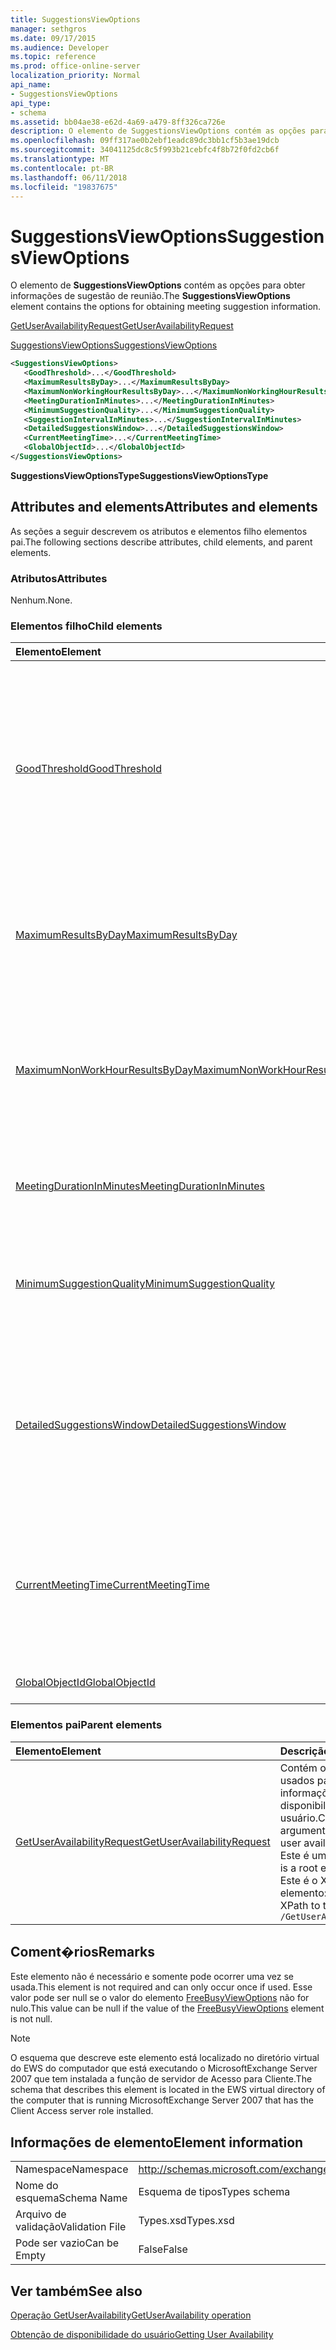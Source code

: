 ```yaml
---
title: SuggestionsViewOptions
manager: sethgros
ms.date: 09/17/2015
ms.audience: Developer
ms.topic: reference
ms.prod: office-online-server
localization_priority: Normal
api_name:
- SuggestionsViewOptions
api_type:
- schema
ms.assetid: bb04ae38-e62d-4a69-a479-8ff326ca726e
description: O elemento de SuggestionsViewOptions contém as opções para obter informações de sugestão de reunião.
ms.openlocfilehash: 09ff317ae0b2ebf1eadc89dc3bb1cf5b3ae19dcb
ms.sourcegitcommit: 34041125dc8c5f993b21cebfc4f8b72f0fd2cb6f
ms.translationtype: MT
ms.contentlocale: pt-BR
ms.lasthandoff: 06/11/2018
ms.locfileid: "19837675"
---
```

# <a name="suggestionsviewoptions"></a><span data-ttu-id="0f75d-103">SuggestionsViewOptions</span><span class="sxs-lookup"><span data-stu-id="0f75d-103">SuggestionsViewOptions</span></span>

<span data-ttu-id="0f75d-104">O elemento de **SuggestionsViewOptions** contém as opções para obter informações de sugestão de reunião.</span><span class="sxs-lookup"><span data-stu-id="0f75d-104">The **SuggestionsViewOptions** element contains the options for obtaining meeting suggestion information.</span></span> 
  
[<span data-ttu-id="0f75d-105">GetUserAvailabilityRequest</span><span class="sxs-lookup"><span data-stu-id="0f75d-105">GetUserAvailabilityRequest</span></span>](getuseravailabilityrequest.md)
  
[<span data-ttu-id="0f75d-106">SuggestionsViewOptions</span><span class="sxs-lookup"><span data-stu-id="0f75d-106">SuggestionsViewOptions</span></span>](suggestionsviewoptions.md)
  
```xml
<SuggestionsViewOptions>
   <GoodThreshold>...</GoodThreshold>
   <MaximumResultsByDay>...</MaximumResultsByDay>
   <MaximumNonWorkingHourResultsByDay>...</MaximumNonWorkingHourResultsByDay>
   <MeetingDurationInMinutes>...</MeetingDurationInMinutes>
   <MinimumSuggestionQuality>...</MinimumSuggestionQuality>
   <SuggestionIntervalInMinutes>...</SuggestionIntervalInMinutes>
   <DetailedSuggestionsWindow>...</DetailedSuggestionsWindow>
   <CurrentMeetingTime>...</CurrentMeetingTime>
   <GlobalObjectId>...</GlobalObjectId>
</SuggestionsViewOptions>
```

 <span data-ttu-id="0f75d-107">**SuggestionsViewOptionsType**</span><span class="sxs-lookup"><span data-stu-id="0f75d-107">**SuggestionsViewOptionsType**</span></span>
## <a name="attributes-and-elements"></a><span data-ttu-id="0f75d-108">Attributes and elements</span><span class="sxs-lookup"><span data-stu-id="0f75d-108">Attributes and elements</span></span>

<span data-ttu-id="0f75d-109">As seções a seguir descrevem os atributos e elementos filho elementos pai.</span><span class="sxs-lookup"><span data-stu-id="0f75d-109">The following sections describe attributes, child elements, and parent elements.</span></span>
  
### <a name="attributes"></a><span data-ttu-id="0f75d-110">Atributos</span><span class="sxs-lookup"><span data-stu-id="0f75d-110">Attributes</span></span>

<span data-ttu-id="0f75d-111">Nenhum.</span><span class="sxs-lookup"><span data-stu-id="0f75d-111">None.</span></span>
  
### <a name="child-elements"></a><span data-ttu-id="0f75d-112">Elementos filho</span><span class="sxs-lookup"><span data-stu-id="0f75d-112">Child elements</span></span>

|<span data-ttu-id="0f75d-113">**Elemento**</span><span class="sxs-lookup"><span data-stu-id="0f75d-113">**Element**</span></span>|<span data-ttu-id="0f75d-114">**Descrição**</span><span class="sxs-lookup"><span data-stu-id="0f75d-114">**Description**</span></span>|
|:-----|:-----|
|[<span data-ttu-id="0f75d-115">GoodThreshold</span><span class="sxs-lookup"><span data-stu-id="0f75d-115">GoodThreshold</span></span>](goodthreshold.md) <br/> |<span data-ttu-id="0f75d-116">Especifica a porcentagem de participantes que devem ter o período de tempo open para o período de tempo para se qualificar como um horário de reunião sugerido BOM.</span><span class="sxs-lookup"><span data-stu-id="0f75d-116">Specifies the percentage of attendees that must have the time period open for the time period to qualify as a good suggested meeting time.</span></span>  <br/> |
|[<span data-ttu-id="0f75d-117">MaximumResultsByDay</span><span class="sxs-lookup"><span data-stu-id="0f75d-117">MaximumResultsByDay</span></span>](maximumresultsbyday.md) <br/> |<span data-ttu-id="0f75d-118">Especifica o número de vezes que a reunião sugerido por dia retornados na resposta.</span><span class="sxs-lookup"><span data-stu-id="0f75d-118">Specifies the number of suggested meeting times per day returned in the response.</span></span>  <br/> |
|[<span data-ttu-id="0f75d-119">MaximumNonWorkHourResultsByDay</span><span class="sxs-lookup"><span data-stu-id="0f75d-119">MaximumNonWorkHourResultsByDay</span></span>](maximumnonworkhourresultsbyday.md) <br/> |<span data-ttu-id="0f75d-120">Especifica o número de resultados sugeridos para horários fora do horário normal de trabalho por dia da reunião.</span><span class="sxs-lookup"><span data-stu-id="0f75d-120">Specifies the number of suggested results for meeting times outside regular working hours per day.</span></span>  <br/> |
|[<span data-ttu-id="0f75d-121">MeetingDurationInMinutes</span><span class="sxs-lookup"><span data-stu-id="0f75d-121">MeetingDurationInMinutes</span></span>](meetingdurationinminutes.md) <br/> |<span data-ttu-id="0f75d-122">Especifica o comprimento da reunião a ser sugerido.</span><span class="sxs-lookup"><span data-stu-id="0f75d-122">Specifies the length of the meeting to be suggested.</span></span>  <br/> |
|[<span data-ttu-id="0f75d-123">MinimumSuggestionQuality</span><span class="sxs-lookup"><span data-stu-id="0f75d-123">MinimumSuggestionQuality</span></span>](minimumsuggestionquality.md) <br/> |<span data-ttu-id="0f75d-124">Especifica a qualidade das sugestões de reunião a serem retornados na resposta.</span><span class="sxs-lookup"><span data-stu-id="0f75d-124">Specifies the quality of meeting suggestions to be returned in the response.</span></span>  <br/> |
|[<span data-ttu-id="0f75d-125">DetailedSuggestionsWindow</span><span class="sxs-lookup"><span data-stu-id="0f75d-125">DetailedSuggestionsWindow</span></span>](detailedsuggestionswindow.md) <br/> |<span data-ttu-id="0f75d-126">Identifica o intervalo de tempo que está sendo consultado para obter informações detalhadas sobre reuniões sugeridas.</span><span class="sxs-lookup"><span data-stu-id="0f75d-126">Identifies the time span that is queried for detailed information about suggested meeting times.</span></span>  <br/> |
|[<span data-ttu-id="0f75d-127">CurrentMeetingTime</span><span class="sxs-lookup"><span data-stu-id="0f75d-127">CurrentMeetingTime</span></span>](currentmeetingtime.md) <br/> |<span data-ttu-id="0f75d-128">Resultados de tempo representa a hora de início de uma reunião que você deseja atualizar com a reunião sugerida.</span><span class="sxs-lookup"><span data-stu-id="0f75d-128">Represents the start time of a meeting that you want to update with the suggested meeting time results.</span></span>  <br/> |
|[<span data-ttu-id="0f75d-129">GlobalObjectId</span><span class="sxs-lookup"><span data-stu-id="0f75d-129">GlobalObjectId</span></span>](globalobjectid.md) <br/> |<span data-ttu-id="0f75d-130">Este elemento não é usado.</span><span class="sxs-lookup"><span data-stu-id="0f75d-130">This element is not used.</span></span>  <br/> |
   
### <a name="parent-elements"></a><span data-ttu-id="0f75d-131">Elementos pai</span><span class="sxs-lookup"><span data-stu-id="0f75d-131">Parent elements</span></span>

|<span data-ttu-id="0f75d-132">**Elemento**</span><span class="sxs-lookup"><span data-stu-id="0f75d-132">**Element**</span></span>|<span data-ttu-id="0f75d-133">**Descrição**</span><span class="sxs-lookup"><span data-stu-id="0f75d-133">**Description**</span></span>|
|:-----|:-----|
|[<span data-ttu-id="0f75d-134">GetUserAvailabilityRequest</span><span class="sxs-lookup"><span data-stu-id="0f75d-134">GetUserAvailabilityRequest</span></span>](getuseravailabilityrequest.md) <br/> |<span data-ttu-id="0f75d-135">Contém os argumentos usados para obter informações de disponibilidade do usuário.</span><span class="sxs-lookup"><span data-stu-id="0f75d-135">Contains the arguments used to obtain user availability information.</span></span> <span data-ttu-id="0f75d-136">Este é um elemento raiz.</span><span class="sxs-lookup"><span data-stu-id="0f75d-136">This is a root element.</span></span>  <br/> <span data-ttu-id="0f75d-137">Este é o XPath a este elemento:</span><span class="sxs-lookup"><span data-stu-id="0f75d-137">The following is the XPath to this element:</span></span>  <br/>  `/GetUserAvailabilityRequest` <br/> |
   
## <a name="remarks"></a><span data-ttu-id="0f75d-138">Coment�rios</span><span class="sxs-lookup"><span data-stu-id="0f75d-138">Remarks</span></span>

<span data-ttu-id="0f75d-139">Este elemento não é necessário e somente pode ocorrer uma vez se usada.</span><span class="sxs-lookup"><span data-stu-id="0f75d-139">This element is not required and can only occur once if used.</span></span> <span data-ttu-id="0f75d-140">Esse valor pode ser null se o valor do elemento [FreeBusyViewOptions](freebusyviewoptions.md) não for nulo.</span><span class="sxs-lookup"><span data-stu-id="0f75d-140">This value can be null if the value of the [FreeBusyViewOptions](freebusyviewoptions.md) element is not null.</span></span> 
  
> [!NOTE]
> <span data-ttu-id="0f75d-141">O esquema que descreve este elemento está localizado no diretório virtual do EWS do computador que está executando o MicrosoftExchange Server 2007 que tem instalada a função de servidor de Acesso para Cliente.</span><span class="sxs-lookup"><span data-stu-id="0f75d-141">The schema that describes this element is located in the EWS virtual directory of the computer that is running MicrosoftExchange Server 2007 that has the Client Access server role installed.</span></span> 
  
## <a name="element-information"></a><span data-ttu-id="0f75d-142">Informações de elemento</span><span class="sxs-lookup"><span data-stu-id="0f75d-142">Element information</span></span>

|||
|:-----|:-----|
|<span data-ttu-id="0f75d-143">Namespace</span><span class="sxs-lookup"><span data-stu-id="0f75d-143">Namespace</span></span>  <br/> |http://schemas.microsoft.com/exchange/services/2006/types  <br/> |
|<span data-ttu-id="0f75d-144">Nome do esquema</span><span class="sxs-lookup"><span data-stu-id="0f75d-144">Schema Name</span></span>  <br/> |<span data-ttu-id="0f75d-145">Esquema de tipos</span><span class="sxs-lookup"><span data-stu-id="0f75d-145">Types schema</span></span>  <br/> |
|<span data-ttu-id="0f75d-146">Arquivo de validação</span><span class="sxs-lookup"><span data-stu-id="0f75d-146">Validation File</span></span>  <br/> |<span data-ttu-id="0f75d-147">Types.xsd</span><span class="sxs-lookup"><span data-stu-id="0f75d-147">Types.xsd</span></span>  <br/> |
|<span data-ttu-id="0f75d-148">Pode ser vazio</span><span class="sxs-lookup"><span data-stu-id="0f75d-148">Can be Empty</span></span>  <br/> |<span data-ttu-id="0f75d-149">False</span><span class="sxs-lookup"><span data-stu-id="0f75d-149">False</span></span>  <br/> |
   
## <a name="see-also"></a><span data-ttu-id="0f75d-150">Ver também</span><span class="sxs-lookup"><span data-stu-id="0f75d-150">See also</span></span>



[<span data-ttu-id="0f75d-151">Operação GetUserAvailability</span><span class="sxs-lookup"><span data-stu-id="0f75d-151">GetUserAvailability operation</span></span>](getuseravailability-operation.md)


[<span data-ttu-id="0f75d-152">Obtenção de disponibilidade do usuário</span><span class="sxs-lookup"><span data-stu-id="0f75d-152">Getting User Availability</span></span>](http://msdn.microsoft.com/library/d4133fcb-9b0f-4e6b-aadf-a389da83516a%28Office.15%29.aspx)


